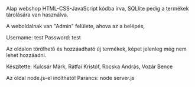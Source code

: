 Alap webshop HTML-CSS-JavaScript kódba írva, SQLlite pedig a termékek tárolására van használva.

A weboldalnak van "Admin" felülete, ahova az a belépés, 

Username: test 
Password: test

Az oldalon törölhető és hozzáadható új termékek, képet jelenleg még nem lehet hozzáadni.

Készítette: Kulcsár Márk, Rátfai Kristóf, Rocska András, Vozár Bence


Az oldal node.js-el indítható! Parancs: node server.js


